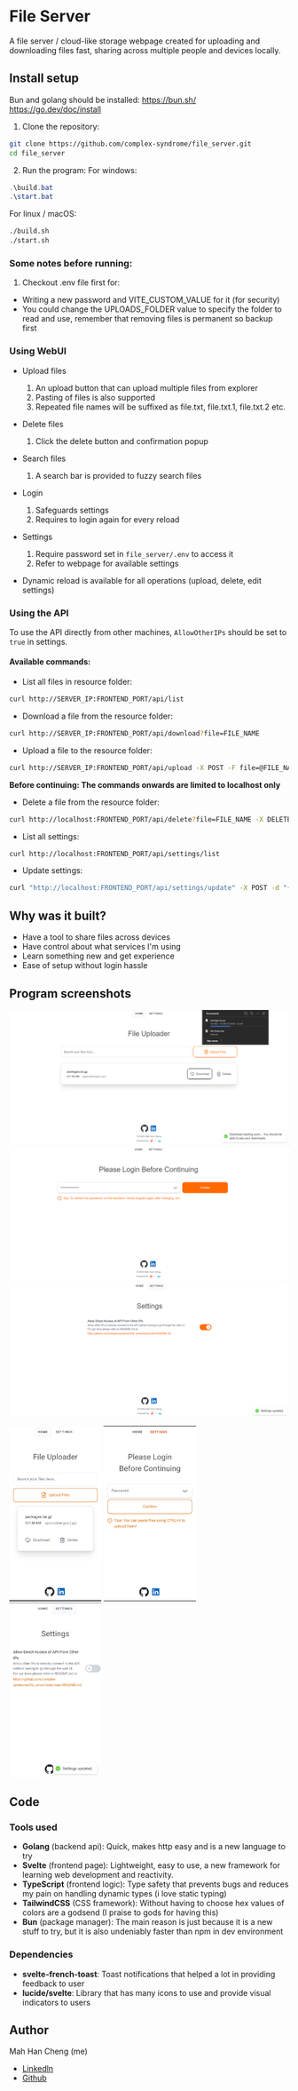 # File Server

A file server / cloud-like storage webpage created for uploading and downloading files fast, sharing across multiple people and devices locally.

## Install setup
Bun and golang should be installed:
https://bun.sh/
https://go.dev/doc/install

1. Clone the repository:
```sh
git clone https://github.com/complex-syndrome/file_server.git
cd file_server
```

2. Run the program:
For windows:
```ps1
.\build.bat
.\start.bat
```

For linux / macOS:
```sh
./build.sh
./start.sh
```

### Some notes before running:
1. Checkout .env file first for:
- Writing a new password and VITE_CUSTOM_VALUE for it (for security)
- You could change the UPLOADS_FOLDER value to specify the folder to read and use, remember that removing files is permanent so backup first

### Using WebUI
- Upload files
	1. An upload button that can upload multiple files from explorer
	2. Pasting of files is also supported
	3. Repeated file names will be suffixed as file.txt, file.txt.1, file.txt.2 etc.

- Delete files
	1. Click the delete button and confirmation popup

- Search files
	1. A search bar is provided to fuzzy search files

- Login
	1. Safeguards settings
	2. Requires to login again for every reload

- Settings
	1. Require password set in `file_server/.env` to access it
	2. Refer to webpage for available settings

- Dynamic reload is available for all operations (upload, delete, edit settings)

### Using the API
To use the API directly from other machines, `AllowOtherIPs` should be set to `true` in settings.

#### Available commands:
- List all files in resource folder:
```sh
curl http://SERVER_IP:FRONTEND_PORT/api/list
```

- Download a file from the resource folder:
```sh
curl http://SERVER_IP:FRONTEND_PORT/api/download?file=FILE_NAME
```

- Upload a file to the resource folder:
```sh
curl http://SERVER_IP:FRONTEND_PORT/api/upload -X POST -F file=@FILE_NAME
```

**Before continuing: The commands onwards are limited to localhost only**

- Delete a file from the resource folder:
```sh
curl http://localhost:FRONTEND_PORT/api/delete?file=FILE_NAME -X DELETE
```

- List all settings:
```sh
curl http://localhost:FRONTEND_PORT/api/settings/list
```

- Update settings:
```sh
curl "http://localhost:FRONTEND_PORT/api/settings/update" -X POST -d "{\"SETTING_KEY\": SETTING_VALUE}"
```

## Why was it built?
- Have a tool to share files across devices
- Have control about what services I'm using
- Learn something new and get experience
- Ease of setup without login hassle

## Program screenshots
![/home on laptop](images/laptop_home.png)
![/login on laptop](images/laptop_login.png)
![/settings on laptop](images/laptop_settings.png)

<img src="images/mobile_home.jpg" alt="/home on mobile" width="33%" />
<img src="images/mobile_login.jpg" alt="/login on mobile" width="33%" />
<img src="images/mobile_settings.jpg" alt="/settings on mobile" width="33%" />

## Code
### Tools used
- **Golang** (backend api): Quick, makes http easy and is a new language to try
- **Svelte** (frontend page): Lightweight, easy to use, a new framework for learning web development and reactivity.
- **TypeScript** (frontend logic): Type safety that prevents bugs and reduces my pain on handling dynamic types (i love static typing)
- **TailwindCSS** (CSS framework): Without having to choose hex values of colors are a godsend (I praise to gods for having this)
- **Bun** (package manager): The main reason is just because it is a new stuff to try, but it is also undeniably faster than npm in dev environment

### Dependencies
- **svelte-french-toast**: Toast notifications that helped a lot in providing feedback to user
- **lucide/svelte**: Library that has many icons to use and provide visual indicators to users

## Author
Mah Han Cheng (me)
- [Linkedln](https://github.com/complex-syndrome)
- [Github](https://www.linkedin.com/in/mah-han-cheng-688323314/)
